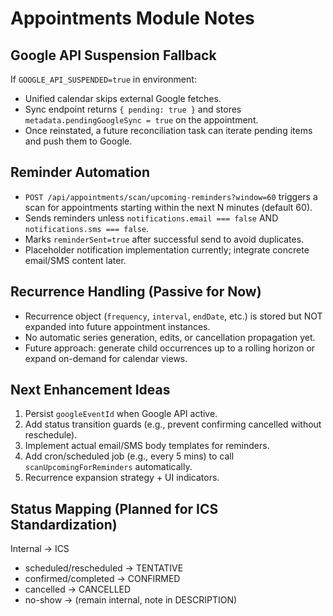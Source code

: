 # Appointments Module Notes

## Google API Suspension Fallback
If `GOOGLE_API_SUSPENDED=true` in environment:
- Unified calendar skips external Google fetches.
- Sync endpoint returns `{ pending: true }` and stores `metadata.pendingGoogleSync = true` on the appointment.
- Once reinstated, a future reconciliation task can iterate pending items and push them to Google.

## Reminder Automation
- `POST /api/appointments/scan/upcoming-reminders?window=60` triggers a scan for appointments starting within the next N minutes (default 60).
- Sends reminders unless `notifications.email === false` AND `notifications.sms === false`.
- Marks `reminderSent=true` after successful send to avoid duplicates.
- Placeholder notification implementation currently; integrate concrete email/SMS content later.

## Recurrence Handling (Passive for Now)
- Recurrence object (`frequency`, `interval`, `endDate`, etc.) is stored but NOT expanded into future appointment instances.
- No automatic series generation, edits, or cancellation propagation yet.
- Future approach: generate child occurrences up to a rolling horizon or expand on-demand for calendar views.

## Next Enhancement Ideas
1. Persist `googleEventId` when Google API active.
2. Add status transition guards (e.g., prevent confirming cancelled without reschedule).
3. Implement actual email/SMS body templates for reminders.
4. Add cron/scheduled job (e.g., every 5 mins) to call `scanUpcomingForReminders` automatically.
5. Recurrence expansion strategy + UI indicators.

## Status Mapping (Planned for ICS Standardization)
Internal → ICS
- scheduled/rescheduled → TENTATIVE
- confirmed/completed → CONFIRMED
- cancelled → CANCELLED
- no-show → (remain internal, note in DESCRIPTION)

